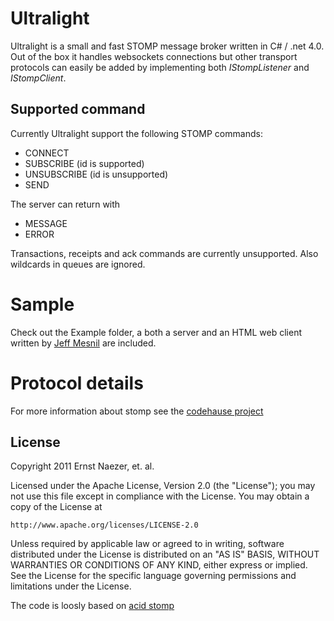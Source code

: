 Ultralight
==========

Ultralight is a small and fast STOMP message broker written in C# / .net 4.0. Out of the box it handles websockets connections 
but other transport protocols can easily be added by implementing both *IStompListener* and *IStompClient*.

Supported command
-----------------

Currently Ultralight support the following STOMP commands:

* CONNECT
* SUBSCRIBE		(id is supported)
* UNSUBSCRIBE	(id is unsupported)
* SEND

The server can return with

* MESSAGE
* ERROR

Transactions, receipts and ack commands are currently unsupported. Also wildcards in queues are ignored.

Sample
======
Check out the Example folder, a both a server and an HTML web client written by [Jeff Mesnil](https://github.com/jmesnil/stomp-websocket) are included.


Protocol details
================
For more information about stomp see the [codehause project](http://stomp.codehaus.org/Protocol)


License
-------
Copyright 2011 Ernst Naezer, et. al.
 
Licensed under the Apache License, Version 2.0 (the "License"); you may not use 
this file except in compliance with the License. You may obtain a copy of the 
License at 

    http://www.apache.org/licenses/LICENSE-2.0 

Unless required by applicable law or agreed to in writing, software distributed 
under the License is distributed on an "AS IS" BASIS, WITHOUT WARRANTIES OR 
CONDITIONS OF ANY KIND, either express or implied. See the License for the 
specific language governing permissions and limitations under the License.

The code is loosly based on [acid stomp](https://github.com/danielbenzvi/acidstomp)